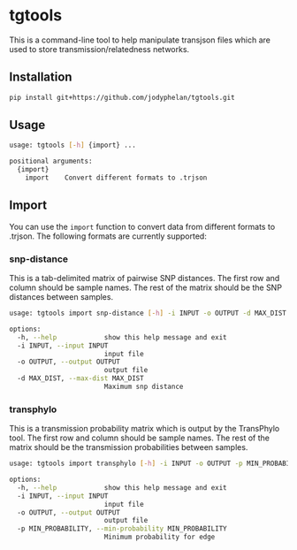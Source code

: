 # tgtools

This is a command-line tool to help manipulate transjson files which are used to store transmission/relatedness networks.

## Installation

```bash
pip install git+https://github.com/jodyphelan/tgtools.git
```

## Usage

```bash
usage: tgtools [-h] {import} ...

positional arguments:
  {import}
    import    Convert different formats to .trjson
```

## Import

You can use the `import` function to convert data from different formats to .trjson. The following formats are currently supported:

### snp-distance
This is a tab-delimited matrix of pairwise SNP distances. The first row and column should be sample names. The rest of the matrix should be the SNP distances between samples.

```bash
usage: tgtools import snp-distance [-h] -i INPUT -o OUTPUT -d MAX_DIST

options:
  -h, --help            show this help message and exit
  -i INPUT, --input INPUT
                        input file
  -o OUTPUT, --output OUTPUT
                        output file
  -d MAX_DIST, --max-dist MAX_DIST
                        Maximum snp distance
```
### transphylo

This is a transmission probability matrix which is output by the TransPhylo tool. The first row and column should be sample names. The rest of the matrix should be the transmission probabilities between samples.

```bash
usage: tgtools import transphylo [-h] -i INPUT -o OUTPUT -p MIN_PROBABILITY

options:
  -h, --help            show this help message and exit
  -i INPUT, --input INPUT
                        input file
  -o OUTPUT, --output OUTPUT
                        output file
  -p MIN_PROBABILITY, --min-probability MIN_PROBABILITY
                        Minimum probability for edge
```
